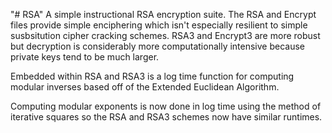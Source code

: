 "# RSA" 
A simple instructional RSA encryption suite.
The RSA and Encrypt files provide simple enciphering which isn't especially resilient to simple susbsitution cipher cracking schemes.
RSA3 and Encrypt3 are more robust but decryption is considerably more computationally intensive because private keys tend to be much larger.

Embedded within RSA and RSA3 is a log time function for computing modular inverses based off of the Extended Euclidean Algorithm.

Computing modular exponents is now done in log time using the method of iterative squares so the RSA and RSA3 schemes now have similar runtimes.
